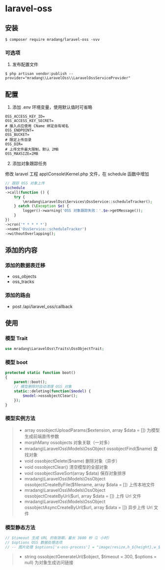 # laravel-oss

## 安装

```shell
$ composer require mradang/laravel-oss -vvv
```

### 可选项

1. 发布配置文件

```shell
$ php artisan vendor:publish --provider="mradang\\LaravelOss\\LaravelOssServiceProvider"
```

## 配置

1. 添加 .env 环境变量，使用默认值时可省略
```
OSS_ACCESS_KEY_ID=
OSS_ACCESS_KEY_SECRET=
# 接入点应使用 CName 绑定自有域名
OSS_ENDPOINT=
OSS_BUCKET=
# 限定上传目录
OSS_DIR=
# 上传文件最大限制，默认 2MB
OSS_MAXSIZE=2MB
```

2. 添加对象跟踪任务

修改 laravel 工程 app\Console\Kernel.php 文件，在 schedule 函数中增加
```php
// 跟踪 OSS 对象上传
$schedule
->call(function () {
    try {
        \mradang\LaravelOss\Services\OssService::scheduleTracker();
    } catch (\Exception $e) {
        logger()->warning('OSS 对象跟踪失败：'.$e->getMessage());
    }
})
->cron('* * * * *')
->name('OssService::scheduleTracker')
->withoutOverlapping();
```

## 添加的内容

### 添加的数据表迁移
- oss_objects
- oss_tracks

### 添加的路由
- post /api/laravel_oss/callback

## 使用

### 模型 Trait

```php
use mradang\LaravelOss\Traits\OssObjectTrait;
```

### 模型 boot
```php
protected static function boot()
{
    parent::boot();
    // 模型删除时自动清理 OSS 对象
    static::deleting(function($model) {
        $model->ossobjectClear();
    });
}
```

### 模型实例方法
> - array ossobjectUploadParams($extension, array $data = []) 为模型生成前端直传参数
> - morphMany ossobjects 对象关联（一对多）
> - mradang\LaravelOss\Models\OssObject ossobjectFind($name) 查找对象
> - void ossobjectDelete($name) 删除对象（异步）
> - void ossobjectClear() 清空模型的全部对象
> - void ossobjectSaveSort(array $data) 保存对象排序
> - mradang\LaravelOss\Models\OssObject ossobjectCreateByFile($filename, array $data = []) 上传本地文件
> - mradang\LaravelOss\Models\OssObject ossobjectCreateByUrl($url, array $data = []) 上传 Url 文件
> - mradang\LaravelOss\Models\OssObject ossobjectAsyncCreateByUrl($url, array $data = []) 异步上传 Url 文件

### 模型静态方法
```php
// $timeout 生成 URL 的有效期，最长 3600 秒（1 小时）
// $options OSS 数据处理选项
// -- 图片处理 $options['x-oss-process'] = "image/resize,h_${height},w_${width}";
```
> - string ossobjectGenerateUrl($object, $timeout = 300, $options = null) 为对象生成访问链接
